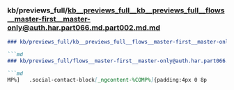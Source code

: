 ### kb/previews_full/kb__previews_full__kb__previews_full__flows__master-first__master-only@auth.har.part066.md.part002.md.md

```md
### kb/previews_full/kb__previews_full__flows__master-first__master-only@auth.har.part066.md.part002.md

```md
### kb/previews_full/flows__master-first__master-only@auth.har.part066.md (part 002)

```md
MP%]   .social-contact-block[_ngcontent-%COMP%]{padding:4px 0 8p
```

```

```

```
